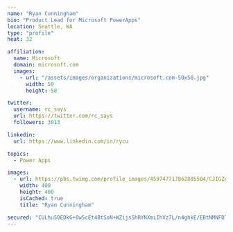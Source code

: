 ```yaml
---
name: "Ryan Cunningham"
bio: "Product Lead for Microsoft PowerApps"
location: Seattle, WA
type: "profile"
heat: 32

affiliation:
  name: Microsoft
  domain: microsoft.com
  images:
    - url: "/assets/images/organizations/microsoft.com-50x50.jpg"
      width: 50
      height: 50

twitter:
  username: rc_says
  url: https://twitter.com/rc_says
  followers: 3013

linkedin:
  url: https://www.linkedin.com/in/rycu

topics:
  - Power Apps

images:
  - url: https://pbs.twimg.com/profile_images/459747717862805504/CJIGZejd_400x400.png
    width: 400
    height: 400
    isCached: true
    title: "Ryan Cunningham"

secured: "CULhu50EDkG+0w5cEt4BtSoN+WZijsShRYNXmiIhVz7L/n4ghkE/EBtNMNFDTrzppZcz0WEYEJXVTMUkmFIAz9sA9r37SMBKmgOLTFz9Ebq/ExFYiHbD3bu/d4eg1+Vnvdu5xI5ZVRldd7Jr11ANFr8edpRD1+JSooRn6nXlA4KjNmWRAzY9+s9GkvpyX52zGr3pefZMqrgqHqL0mindJAZF7AA8KOsV9No7vuCisovCtSJCSxxnpP3vy0huoqsoUNl/7VMA8lsG8EymuRUEr7S8IrBesyQWSYLZpY1dnUIU6RAc+ccTLWehkvh9G24T9FyLzt7dX39OWRUM1oOaFz9/RdG3finC25eJX+U9ef/gRFBD9P+1CUNNvaU4LE7R6so4NyBRDbp25Lts31XaqGhpNVOQjGdyM8ldWYR1fQw=;ur7rmC+mzA7apBpPptS7bQ=="
---
```


